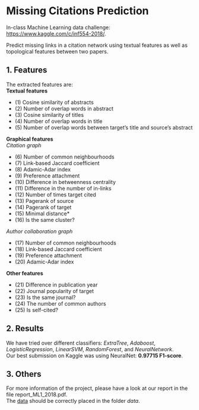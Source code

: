 # Missing Citations Prediction

In-class Machine Learning data challenge: https://www.kaggle.com/c/inf554-2018/. <br/>

Predict missing links in a citation network using textual features as well as topological features between two papers. 
## 1. Features
The extracted features are: <br/>
**Textual features**  <br/>
* (1) Cosine similarity of abstracts
* (2) Number of overlap words in abstract
* (3) Cosine similarity of titles
* (4) Number of overlap words in title
* (5) Number of overlap words between target’s title and source’s abstract

**Graphical features** <br/>
*Citation graph*  <br/>
* (6) Number of common neighbourhoods
* (7) Link-based Jaccard coefficient
* (8) Adamic-Adar index
* (9) Preference attachment
* (10) Difference in betweenness centrality
* (11) Difference in the number of in-links
* (12) Number of times target cited
* (13) Pagerank of source
* (14) Pagerank of target
* (15) Minimal distance*
* (16) Is the same cluster? <br/>

*Author collaboration graph*  
* (17) Number of common neighbourhoods
* (18) Link-based Jaccard coefficient
* (19) Preference attachment
* (20) Adamic-Adar index

**Other features** <br/>
* (21) Difference in publication year
* (22) Journal popularity of target
* (23) Is the same journal?
* (24) The number of common authors
* (25) Is self-cited?

## 2. Results
We have tried over different classifiers: *ExtraTree*, *Adaboost*, *LogisticRegression*, *LinearSVM*, *RandomForest*, and *NeuralNetwork*. <br/>
Our best submission on Kaggle was using NeuralNet: **0.97715 F1-score**.

## 3. Others
For more information of the project, please have a look at our report in the file report_ML1_2018.pdf. <br/>
The [data](https://www.kaggle.com/c/inf554-2018/data) should be correctly placed in the folder *data*.
